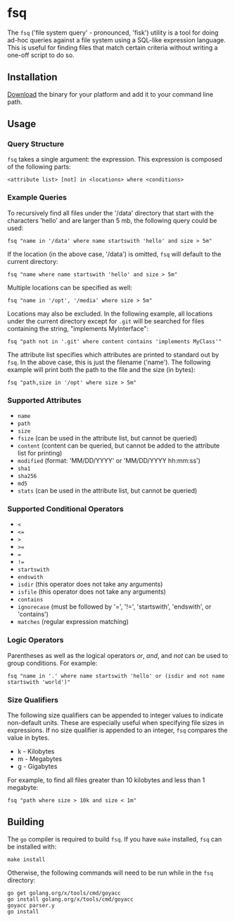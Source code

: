 # fsq

The `fsq` ('file system query' - pronounced, 'fisk') utility is a tool for doing ad-hoc queries against a file system using a SQL-like expression language.  This is useful for finding files that match certain criteria without writing a one-off script to do so.

## Installation

[Download](https://github.com/upcrob/fsq/releases/latest) the binary for your platform and add it to your command line path.

## Usage

### Query Structure

`fsq` takes a single argument: the expression.  This expression is composed of the following parts:

	<attribute list> [not] in <locations> where <conditions>

### Example Queries

To recursively find all files under the '/data' directory that start with the characters 'hello' and are larger than 5 mb, the following query could be used:

	fsq "name in '/data' where name startswith 'hello' and size > 5m"

If the location (in the above case, '/data') is omitted, `fsq` will default to the current directory:

	fsq "name where name startswith 'hello' and size > 5m"

Multiple locations can be specified as well:

	fsq "name in '/opt', '/media' where size > 5m"

Locations may also be excluded.  In the following example, all locations under the current directory except for `.git` will be searched for files containing the string, "implements MyInterface":

	fsq "path not in '.git' where content contains 'implements MyClass'"

The attribute list specifies which attributes are printed to standard out by `fsq`.  In the above case, this is just the filename ('name').  The following example will print both the path to the file and the size (in bytes):

	fsq "path,size in '/opt' where size > 5m"

### Supported Attributes

* `name`
* `path`
* `size`
* `fsize` (can be used in the attribute list, but cannot be queried)
* `content` (content can be queried, but cannot be added to the attribute list for printing)
* `modified` (format: 'MM/DD/YYYY' or 'MM/DD/YYYY hh:mm:ss')
* `sha1`
* `sha256`
* `md5`
* `stats` (can be used in the attribute list, but cannot be queried)

### Supported Conditional Operators

* `<`
* `<=`
* `>`
* `>=`
* `=`
* `!=`
* `startswith`
* `endswith`
* `isdir` (this operator does not take any arguments)
* `isfile` (this operator does not take any arguments)
* `contains`
* `ignorecase` (must be followed by '=', '!=', 'startswith', 'endswith', or 'contains')
* `matches` (regular expression matching)

### Logic Operators

Parentheses as well as the logical operators *or*, *and*, and *not* can be used to group conditions.  For example:

	fsq "name in '.' where name startswith 'hello' or (isdir and not name startswith 'world')"

### Size Qualifiers

The following size qualifiers can be appended to integer values to indicate non-default units.  These are especially useful when specifying file sizes in expressions.  If no size qualifier is appended to an integer, `fsq` compares the value in bytes.

* k - Kilobytes
* m - Megabytes
* g - Gigabytes

For example, to find all files greater than 10 kilobytes and less than 1 megabyte:

	fsq "path where size > 10k and size < 1m"

## Building

The `go` compiler is required to build `fsq`.  If you have `make` installed, `fsq` can be installed with:

	make install

Otherwise, the following commands will need to be run while in the `fsq` directory:

	go get golang.org/x/tools/cmd/goyacc
	go install golang.org/x/tools/cmd/goyacc
	goyacc parser.y
	go install
